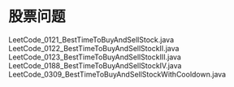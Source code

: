# 股票问题

LeetCode_0121_BestTimeToBuyAndSellStock.java
LeetCode_0122_BestTimeToBuyAndSellStockII.java
LeetCode_0123_BestTimeToBuyAndSellStockIII.java
LeetCode_0188_BestTimeToBuyAndSellStockIV.java
LeetCode_0309_BestTimeToBuyAndSellStockWithCooldown.java
